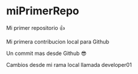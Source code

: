 # miPrimerRepo
Mi primer repositorio 👍

Mi primera contribucion local para Github

Un commit mas desde Github 😎

Cambios desde mi rama local llamada developer01

